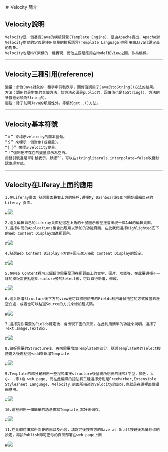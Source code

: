 ＃ Velocity 簡介

## Velocity說明
	Velocity是一個基礎Java的模板引擎(Template Engine)，是由Apache提出，Apache對Velocity對他的定義是使用簡單的模板語言(Template Language)來引用由Java代碼定義的對象。
	Velocity也是MVC架構的一種實現，而他主要是應用在Model和View之間，作為橋樑。

---

## Velocity三種引用(reference)
	變量：針對Java對象的一種字串符號表示，回傳值調用了Java的toString()方法的結果。
	方法：調用的是對象的某個方法，該方法必須是public的，回傳值也是toString()，方法的參數也必須為String的。
	屬性：除了訪問Java的類屬性外，等價於get..()方法。

---

## Velocity基本符號
	“＃” 來標示velocity的腳本語句。
	“＄” 來標示一個對象(或變量)。
	“{ }” 來標示velocity變量。
	“！”強制把不存在的變量顯示為空白。
	用雙引號還是單引號表示，默認“”，可以在stringliterals.interpolate=false改變默認處理方式。

---

## Velocity在Liferay上面的應用
	1.在Liferay畫面 點選畫面最右上方的帳戶,選擇My Dashboard後即可開始編輯自己的Liferay 頁面。

#![](Velocity/image/velocity001.png)

	2.進入編輯自己的Liferay頁面點選左上角的＋號圖示後左邊會出現一個Add的編輯頁面。
	3.選擇中間的Applcations後會出現可以添加的功能頁面，在此我們選擇Highlighted底下的Web Content Display加進網頁內。

#![](Velocity/image/velocity002.png)

	4.點選Web Content Display下方的+圖示進入Web Content Display的設定。

#![](Velocity/image/velocity003.png)

	5.在Web Content裡可以編輯你需要呈現在網頁面上的文字，圖片，功能等，在此要選擇不一樣的模板需要點選Structure旁的Select後，可以自行新增，修改。

#![](Velocity/image/velocity004.png)

	6.進入新增Structure後下方的view是可以將想使用的Fields利用滑鼠拖拉的方式放置右邊空白處，或者也可以點選Source的方式來增加程式碼。

#![](Velocity/image/velocity005.png)

	7.選擇完你需要的Fields確定後，會出現下圖的頁面，在此利用簡單的功能來說明，選擇了Text,Image,TextBox.

#![](Velocity/image/velocity006.png)

	8.做好需要的Structure後，再來需要增加Template的部分，點選Template旁的select按鈕進入後再點選+add來新增Template

#![](Velocity/image/velocity007.png)

	9.Template的部分是利用一些程式串接structure後呈現所想要的樣式(字型，顏色，大小...等)給 web page, 而在此編譯的語法有三種選擇分別是FreeMarker,Extensible Stylesheet Language, Velocity,前面所描述的Velocity的部分,也就是在這裡面做編輯應用。

#![](Velocity/image/velocity008.png)

	10.這裡利用一個簡單的語法來寫Template,寫好後儲存。

#![](Velocity/image/velocity009.png)

	11.在此即可填寫所需要的圖以及內容，填寫完後按右方的Save as Draft按鈕後為儲存你的設定，再按Publish即可把你的頁面部署在web page上面

#![](Velocity/image/velocity010.png)
